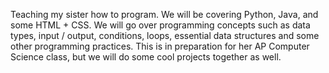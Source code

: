 Teaching my sister how to program. We will be covering Python, Java, and some 
HTML + CSS. We will go over programming concepts such as data types, input / 
output, conditions, loops, essential data structures and some other programming 
practices. This is in preparation for her AP Computer Science class, but we will 
do some cool projects together as well.

